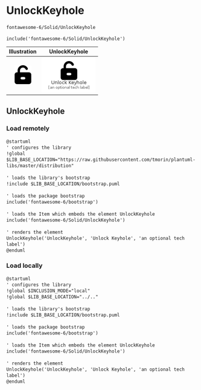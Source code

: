 # UnlockKeyhole


```text
fontawesome-6/Solid/UnlockKeyhole
```

```text
include('fontawesome-6/Solid/UnlockKeyhole')
```



| Illustration | UnlockKeyhole |
| :---: | :---: |
| ![illustration for Illustration](../../fontawesome-6/Solid/UnlockKeyhole.png) | ![illustration for UnlockKeyhole](../../fontawesome-6/Solid/UnlockKeyhole.Local.png) |




## UnlockKeyhole

### Load remotely
```plantuml
@startuml
' configures the library
!global $LIB_BASE_LOCATION="https://raw.githubusercontent.com/tmorin/plantuml-libs/master/distribution"

' loads the library's bootstrap
!include $LIB_BASE_LOCATION/bootstrap.puml

' loads the package bootstrap
include('fontawesome-6/bootstrap')

' loads the Item which embeds the element UnlockKeyhole
include('fontawesome-6/Solid/UnlockKeyhole')

' renders the element
UnlockKeyhole('UnlockKeyhole', 'Unlock Keyhole', 'an optional tech label')
@enduml
```

### Load locally
```plantuml
@startuml
' configures the library
!global $INCLUSION_MODE="local"
!global $LIB_BASE_LOCATION="../.."

' loads the library's bootstrap
!include $LIB_BASE_LOCATION/bootstrap.puml

' loads the package bootstrap
include('fontawesome-6/bootstrap')

' loads the Item which embeds the element UnlockKeyhole
include('fontawesome-6/Solid/UnlockKeyhole')

' renders the element
UnlockKeyhole('UnlockKeyhole', 'Unlock Keyhole', 'an optional tech label')
@enduml
```

